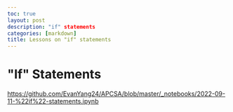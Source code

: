 ```yaml
---
toc: true
layout: post
description: "if" statements
categories: [markdown]
title: Lessons on "if" statements
---
```

# "If" Statements
https://github.com/EvanYang24/APCSA/blob/master/_notebooks/2022-09-11-%22if%22-statements.ipynb
